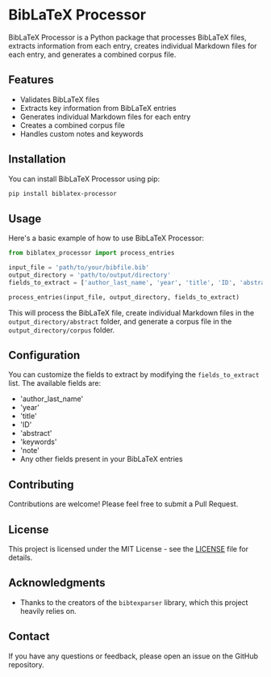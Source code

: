 # BibLaTeX Processor

BibLaTeX Processor is a Python package that processes BibLaTeX files, extracts information from each entry, creates individual Markdown files for each entry, and generates a combined corpus file.

## Features

- Validates BibLaTeX files
- Extracts key information from BibLaTeX entries
- Generates individual Markdown files for each entry
- Creates a combined corpus file
- Handles custom notes and keywords

## Installation

You can install BibLaTeX Processor using pip:

```bash
pip install biblatex-processor
```

## Usage

Here's a basic example of how to use BibLaTeX Processor:

```python
from biblatex_processor import process_entries

input_file = 'path/to/your/bibfile.bib'
output_directory = 'path/to/output/directory'
fields_to_extract = ['author_last_name', 'year', 'title', 'ID', 'abstract', 'keywords', 'note']

process_entries(input_file, output_directory, fields_to_extract)
```

This will process the BibLaTeX file, create individual Markdown files in the `output_directory/abstract` folder, and generate a corpus file in the `output_directory/corpus` folder.

## Configuration

You can customize the fields to extract by modifying the `fields_to_extract` list. The available fields are:

- 'author_last_name'
- 'year'
- 'title'
- 'ID'
- 'abstract'
- 'keywords'
- 'note'
- Any other fields present in your BibLaTeX entries

## Contributing

Contributions are welcome! Please feel free to submit a Pull Request.

## License

This project is licensed under the MIT License - see the [LICENSE](LICENSE) file for details.

## Acknowledgments

- Thanks to the creators of the `bibtexparser` library, which this project heavily relies on.

## Contact

If you have any questions or feedback, please open an issue on the GitHub repository.